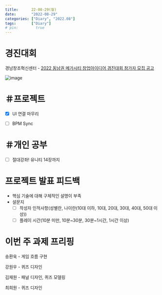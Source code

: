 ```yaml
---
title:      22-08-29(월)
date:       "2022-08-29"
categories: ["Diary", "2022.08"]
tags:       ["Diary"]
# pin:        true
---
```


# 경진대회
경남창조혁신센터 - [2022 동남권 메가시티 창업아이디어 경진대회 참가자 모집 공고](https://ccei.creativekorea.or.kr/gyeongnam/allim/allim_view.do?no=25869&div_code=1&rnum=971&pn=2&kind=my&sPtime=now&sMenuType=&pagePerContents=8&cmntySeqNum=&menuSeqNum=&storyList=&table_title=notice&sdate=&edate=&title=&contents=)

![image](https://user-images.githubusercontent.com/110334366/187136721-67e0b389-e4e5-46a3-83b1-ad8a154f3a33.png)


# ＃프로젝트
- [x] UI 연결 마무리
- [ ] BPM Sync


# ＃개인 공부
- [ ] 절대강좌! 유니티 14장까지


# 프로젝트 발표 피드백
- 핵심 기술에 대해 구체적인 설명이 부족
- 설문지
  - [ ] 작성자 인적사항(성별란, 나이란(10대 이하, 10대, 20대, 30대, 40대, 50대 이상))
  - [ ] 플레이 시간(10분 미만, 10분~30분, 30분~1시간, 1시간 이상)

# 이번 주 과제 프리핑
송환욱 - 게임 흐름 구현

강원우 - 퀴즈 디자인

김재원 - 패널 디자인, 퀴즈 모델링

최희원 - 퀴즈 디자인